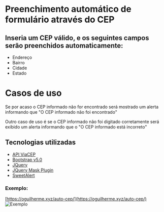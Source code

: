 # Preenchimento automático de formulário através do CEP
## Inseria um CEP válido, e os seguintes campos serão preenchidos automaticamente:

- Endereço
- Bairro
- Cidade
- Estado

# Casos de uso
Se por acaso o CEP informado não for encontrado será mostrado um alerta informando que "O CEP informado não foi encontrado"

Outro caso de uso é se o CEP informado não foi digitado corretamente será exibido um alerta informando que o "O CEP informado está incorreto"

## Tecnologias utilizadas
- [API ViaCEP](https://viacep.com.br/)
- [Bootstrap v5.0](https://getbootstrap.com/)
- [JQuery](https://code.jquery.com/)
- [JQuery Mask Plugin](https://igorescobar.github.io/jQuery-Mask-Plugin/)
- [SweetAlert](https://sweetalert.js.org/)


### Exemplo:
[https://oguilherme.xyz/auto-cep/](https://oguilherme.xyz/auto-cep/)
![Exemplo](https://i.imgur.com/P2AClEf.png)
